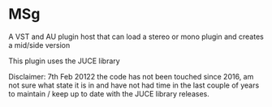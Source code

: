 # MSg

A VST and AU plugin host that can load a stereo or mono plugin and creates a mid/side version

This plugin uses the JUCE library

Disclaimer: 7th Feb 20122 the code has not been touched since 2016, am not sure what state it is in and have not had time in the last couple of years to maintain / keep up to date with the JUCE library releases. 
